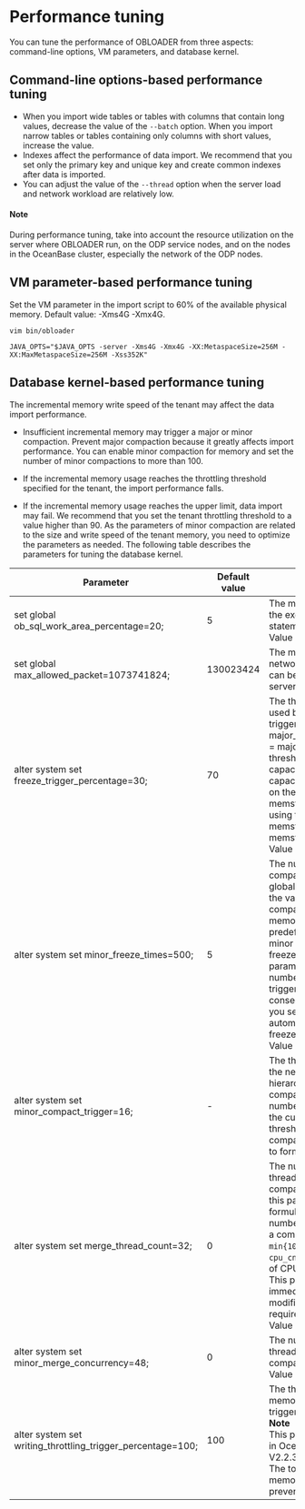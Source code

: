 Performance tuning
=========================

You can tune the performance of OBLOADER from three aspects: command-line options, VM parameters, and database kernel.

Command-line options-based performance tuning
----------------------------

* When you import wide tables or tables with columns that contain long values, decrease the value of the `--batch` option. When you import narrow tables or tables containing only columns with short values, increase the value.
* Indexes affect the performance of data import. We recommend that you set only the primary key and unique key and create common indexes after data is imported.
* You can adjust the value of the `--thread` option when the server load and network workload are relatively low.

<main id="notice" type='explain'>
  <h4>Note</h4>
  <p>During performance tuning, take into account the resource utilization on the server where OBLOADER run, on the ODP service nodes, and on the nodes in the OceanBase cluster, especially the network of the ODP nodes.</p>
</main>

VM parameter-based performance tuning
----------------------------

Set the VM parameter in the import script to 60% of the available physical memory. Default value: -Xms4G -Xmx4G.

```shell
vim bin/obloader

JAVA_OPTS="$JAVA_OPTS -server -Xms4G -Xmx4G -XX:MetaspaceSize=256M -XX:MaxMetaspaceSize=256M -Xss352K"
```



Database kernel-based performance tuning
----------------------------

The incremental memory write speed of the tenant may affect the data import performance.

* Insufficient incremental memory may trigger a major or minor compaction. Prevent major compaction because it greatly affects import performance. You can enable minor compaction for memory and set the number of minor compactions to more than 100.



* If the incremental memory usage reaches the throttling threshold specified for the tenant, the import performance falls.



* If the incremental memory usage reaches the upper limit, data import may fail. We recommend that you set the tenant throttling threshold to a value higher than 90. As the parameters of minor compaction are related to the size and write speed of the tenant memory, you need to optimize the parameters as needed. The following table describes the parameters for tuning the database kernel.






| **Parameter** | **Default value** | **Note** |
|------------------------------------------------------------------------------------------------------------|-----------|------------------------------------------------------------------------------------------------------------------------------------------------------------------------------------------------------------------------------------------------------------------------|
| set global ob_sql_work_area_percentage=20; | 5 | The memory usage during the execution of SQL statements. <br>Value range: [0,100].  |
| set global max_allowed_packet=1073741824; | 130023424 | The maximum size of network data packets that can be received by the server.  |
| alter system set freeze_trigger_percentage=30; | 70 | The threshold of memory used by tenants for triggering a global freeze.  major_freeze_trigger_percent = major_freeze trigger threshold/MemStore capacity. The MemStore capacity is calculated based on the value of memstore_lmt_percent by using the following formula:  memstore_lmt_percent = memstore_limit/min_memory. <br>Value range: [1,99].  |
| alter system set minor_freeze_times=500; | 5 | The number of minor compactions for triggering a global major compaction. If the value is 0, minor compaction is disabled. If the memory usage reaches a predefined threshold, a minor freeze or a major freeze will be triggered. This parameter specifies the number of minor freezes triggered between two consecutive major freezes. If you set this parameter to 0, automatic triggering of minor freezes is disabled. <br>Value range: [0,65536). |
| alter system set minor_compact_trigger=16; | - | The threshold for triggering the next-level compaction in hierarchical minor compactions. When the total number of mini SSTables in the current level reaches this threshold, all SSTables are compacted to the next level to form a new minor SSTable. |
| alter system set merge_thread_count=32; | 0 | The number of worker threads for daily major compactions. If the value of this parameter is `0`, the formula for calculating the number of worker threads for a compaction is `min{10,cpu_cnt*0.3}`, where `cpu_cnt` indicates the number of CPU cores in the system. This parameter takes effect immediately after modification and does not require a restart. <br>Value range: [0,256]. |
| alter system set minor_merge_concurrency=48; | 0 | The number of concurrent threads in a minor compaction. <br>Value range: [0,64].  |
| alter system set writing_throttling_trigger_percentage=100; | 100 | The threshold of server memory usage that will trigger write throttling.<br>  **Note**<br>This parameter is supported in OceanBase Database V2.2.30 and later versions. The tool must have the memory explosion prevention capability.  |


